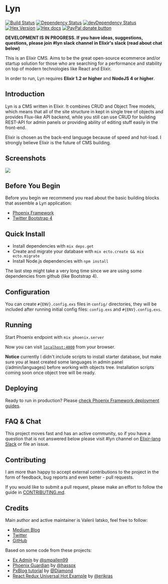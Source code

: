 # Lyn
[![Build Status](https://travis-ci.org/viatsko/lyn.svg?branch=master)](https://travis-ci.org/viatsko/lyn)
[![Dependency Status](https://david-dm.org/viatsko/lyn.svg?style=flat-square)](https://david-dm.org/viatsko/lyn)
[![devDependency Status](https://david-dm.org/viatsko/lyn/dev-status.svg?style=flat-square)](https://david-dm.org/viatsko/lyn#info=devDependencies)
[![Hex Version](http://img.shields.io/hexpm/v/lyn.svg?style=flat)](https://hex.pm/packages/lyn)
[![Hex docs](http://img.shields.io/badge/hex.pm-docs-green.svg?style=flat)](https://hexdocs.pm/lyn)
[![PayPal donate button](https://img.shields.io/badge/donate-paypal-brightgreen.svg?style=flat-square)](https://www.paypal.com/cgi-bin/webscr?cmd=_s-xclick&hosted_button_id=842M2JWBL3JPJ)

**DEVELOPMENT IS IN PROGRESS. If you have ideas, suggestions, questions, please join #lyn slack channel in Elixir's slack (read about chat below)**

This is an Elixir CMS. Aims to be the great open-source ecommerce and/or startup
solution for those who are searching for a performance and stability on top
of modern technologies like React and Elixir.

In order to run, Lyn requires **Elixir 1.2 or higher** and **NodeJS 4 or higher**.

## Introduction
Lyn is a CMS written in Elixir. It combines CRUD and Object Tree models, which means
that all of the site structure in kept in single tree of objects and provides
Flux-like API backend, while you still can use CRUD for building REST-API for admin
panels or providing ability of editing stuff easily in the front-end.

Elixir is chosen as the back-end language because of speed and hot-load.
I strongly believe Elixir is the future of CMS building.

## Screenshots
![](https://cloud.githubusercontent.com/assets/376065/13376060/d1766532-ddb0-11e5-9959-1c9260df6bc1.png)

## Before You Begin
Before you begin we recommend you read about the basic building blocks that assemble a Lyn application:
* [Phoenix Framework](http://www.phoenixframework.org/)
* [Twitter Bootstrap 4](http://blog.getbootstrap.com/2015/08/19/bootstrap-4-alpha/)

## Quick Install
* Install dependencies with `mix deps.get`
* Create and migrate your database with `mix ecto.create && mix ecto.migrate`
* Install Node.js dependencies with `npm install`

The last step might take a very long time since we are using some dependencies
from github (like Bootstrap 4).

## Configuration
You can create `#{ENV}.config.exs` files in `config/` directories, they will be
included after running initial config files: `config.exs` and `#{ENV}.config.exs`.

## Running
Start Phoenix endpoint with `mix phoenix.server`

Now you can visit [`localhost:4000`](http://localhost:4000) from your browser.

**Notice** currently I didn't include scripts to install starter database,
but make sure you at least created some languages in admin panel (/admin/languages)
before working with objects tree. Installation scripts coming soon once object
tree will be ready.

## Deploying
Ready to run in production? Please [check Phoenix Framework deployment guides](http://www.phoenixframework.org/docs/deployment).

## FAQ & Chat
This project moves fast and has an active community, so if you have a question that is not answered below please visit #lyn channel on [Elixir-lang Slack](https://elixir-lang.slack.com/) or file an issue.

## Contributing
I am more than happy to accept external contributions to the project in the form of feedback, bug reports and even better - pull requests.

If you would like to submit a pull request, please make an effort to follow the guide in [CONTRIBUTING.md](CONTRIBUTING.md).

## Credits
Main author and active maintainer is Valerii Iatsko, feel free to follow:
* [Medium Blog](https://medium.com/@viatsko)
* [Twitter](https://twitter.com/viatsko)
* [GitHub](https://github.com/viatsko)

Based on some code from these projects:
* [Ex Admin](https://github.com/smpallen99/ex_admin) by [@smpallen99](https://github.com/smpallen99)
* [Phoenix Guardian](https://github.com/hassox/phoenix_guardian) by [@hassox](https://github.com/hassox)
* [PxBlog tutorial](https://github.com/Diamond/pxblog) by [@Diamond](https://github.com/Diamond)
* [React Redux Universal Hot Example](https://github.com/erikras/react-redux-universal-hot-example) by [@erikras](https://github.com/erikras)
